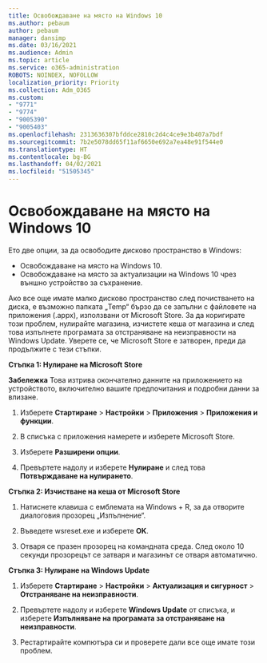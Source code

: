 ```yaml
---
title: Освобождаване на място на Windows 10
ms.author: pebaum
author: pebaum
manager: dansimp
ms.date: 03/16/2021
ms.audience: Admin
ms.topic: article
ms.service: o365-administration
ROBOTS: NOINDEX, NOFOLLOW
localization_priority: Priority
ms.collection: Adm_O365
ms.custom:
- "9771"
- "9774"
- "9005390"
- "9005403"
ms.openlocfilehash: 2313636307bfddce2810c2d4c4ce9e3b407a7bdf
ms.sourcegitcommit: 7b2e5078dd65f11af6650e692a7ea48e91f544e0
ms.translationtype: HT
ms.contentlocale: bg-BG
ms.lasthandoff: 04/02/2021
ms.locfileid: "51505345"
---
```

# <a name="free-up-drive-space-in-windows-10"></a>Освобождаване на място на Windows 10

Ето две опции, за да освободите дисково пространство в Windows:

- Освобождаване на място на Windows 10.
- Освобождаване на място за актуализации на Windows 10 чрез външно устройство за съхранение.

Ако все още имате малко дисково пространство след почистването на диска, е възможно папката „Temp“ бързо да се запълни с файловете на приложения (.appx), използвани от Microsoft Store. За да коригирате този проблем, нулирайте магазина, изчистете кеша от магазина и след това изпълнете програмата за отстраняване на неизправности на Windows Update. Уверете се, че Microsoft Store е затворен, преди да продължите с тези стъпки.

**Стъпка 1: Нулиране на Microsoft Store**

**Забележка** Това изтрива окончателно данните на приложението на устройството, включително вашите предпочитания и подробни данни за влизане.

1. Изберете **Стартиране** > **Настройки** > **Приложения** > **Приложения и функции**.

1. В списъка с приложения намерете и изберете Microsoft Store.

1. Изберете **Разширени опции**.

1. Превъртете надолу и изберете **Нулиране** и след това **Потвърждаване на нулирането**.

**Стъпка 2: Изчистване на кеша от Microsoft Store**

1. Натиснете клавиша с емблемата на Windows + R, за да отворите диалоговия прозорец „Изпълнение“.

1. Въведете wsreset.exe и изберете **OK**.

1. Отваря се празен прозорец на командната среда. След около 10 секунди прозорецът се затваря и магазинът се отваря автоматично.

**Стъпка 3: Нулиране на Windows Update**

1. Изберете **Стартиране** > **Настройки** > **Актуализация и сигурност** > **Отстраняване на неизправности**.

1. Превъртете надолу и изберете **Windows Update** от списъка, и изберете **Изпълняване на програмата за отстраняване на неизправности**.

1. Рестартирайте компютъра си и проверете дали все още имате този проблем.

